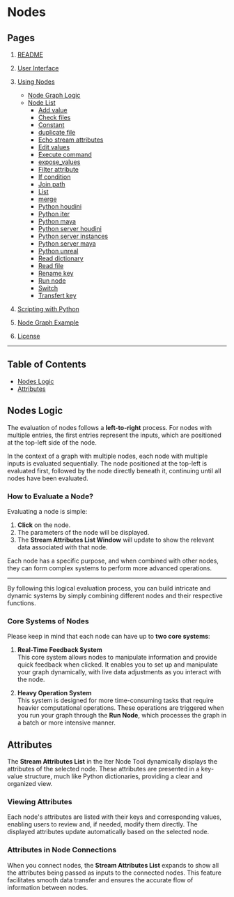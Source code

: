 
# Nodes


## Pages

1. [README](../README.md)
2. [User Interface](./ui-overview.md)
3. [Using Nodes](./using-nodes.md)
   - [Node Graph Logic](./node-graph-logic.md)
   - [Node List](./node-list.md)
     - [Add value](./nodes/add_value.md)
     - [Check files](./nodes/check_files.md)
     - [Constant](./nodes/constant.md)
     - [duplicate file](./nodes/duplicate_file.md)
     - [Echo stream attributes](./nodes/echo_stream_attributes.md)
     - [Edit values](./nodes/edit_values.md)
     - [Execute command](./nodes/execute_command.md)
     - [expose_values](./nodes/expose_values.md)
     - [Filter attribute](./nodes/filter_attribute.md)
     - [If condition](./nodes/if_condition.md)
     - [Join path](./nodes/join_path.md)
     - [List](./nodes/list.md)
     - [merge](./nodes/merge.md)
     - [Python houdini](./nodes/python_houdini.md)
     - [Python iter](./nodes/python_iter.md)
     - [Python maya](./nodes/python_maya.md)
     - [Python server houdini](./nodes/python_server_houdini.md)
     - [Python server instances](./nodes/python_server_instances.md)
     - [Python server maya](./nodes/python_server_maya.md)
     - [Python unreal](./nodes/python_unreal.md)
     - [Read dictionary](./nodes/read_dictionary.md)
     - [Read file](./nodes/read_file.md)
     - [Rename key](./nodes/rename_key.md)
     - [Run node](./nodes/run_node.md)
     - [Switch](./nodes/switch.md)
     - [Transfert key](./nodes/transfert_key.md)

4. [Scripting with Python](./scripting-with-python.md)
5. [Node Graph Example](./basic-node-graph-example.md)
6. [License](./license.md)

---


## Table of Contents
- [Nodes Logic](#nodes-logic)
- [Attributes](#attributes)

## Nodes Logic

The evaluation of nodes follows a **left-to-right** process. For nodes with multiple entries, the first entries represent the inputs, which are positioned at the top-left side of the node.

In the context of a graph with multiple nodes, each node with multiple inputs is evaluated sequentially. The node positioned at the top-left is evaluated first, followed by the node directly beneath it, continuing until all nodes have been evaluated.

### How to Evaluate a Node?

Evaluating a node is simple:
1. **Click** on the node.
2. The parameters of the node will be displayed.
3. The **Stream Attributes List Window** will update to show the relevant data associated with that node.

Each node has a specific purpose, and when combined with other nodes, they can form complex systems to perform more advanced operations.

---

By following this logical evaluation process, you can build intricate and dynamic systems by simply combining different nodes and their respective functions.

### Core Systems of Nodes

Please keep in mind that each node can have up to **two core systems**:

1. **Real-Time Feedback System**  
   This core system allows nodes to manipulate information and provide quick feedback when clicked. It enables you to set up and manipulate your graph dynamically, with live data adjustments as you interact with the node.

2. **Heavy Operation System**  
   This system is designed for more time-consuming tasks that require heavier computational operations. These operations are triggered when you run your graph through the **Run Node**, which processes the graph in a batch or more intensive manner.


## Attributes

The **Stream Attributes List** in the Iter Node Tool dynamically displays the attributes of the selected node. These attributes are presented in a key-value structure, much like Python dictionaries, providing a clear and organized view.

### Viewing Attributes
Each node's attributes are listed with their keys and corresponding values, enabling users to review and, if needed, modify them directly. The displayed attributes update automatically based on the selected node.

### Attributes in Node Connections
When you connect nodes, the **Stream Attributes List** expands to show all the attributes being passed as inputs to the connected nodes. This feature facilitates smooth data transfer and ensures the accurate flow of information between nodes.



